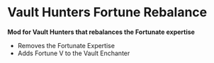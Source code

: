 # Vault Hunters Fortune Rebalance
**Mod for Vault Hunters that rebalances the Fortunate expertise**

- Removes the Fortunate Expertise
- Adds Fortune V to the Vault Enchanter
